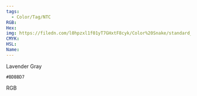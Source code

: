 ```yaml
---
tags:
  - Color/Tag/NTC
RGB:
Hex:
img: https://filedn.com/l0hpzxl1f01yT7GHxtF8cyk/Color%20Snake/standard_csv_to_svg//BDBBD7.svg
CMYK:
HSL:
Name:
---
```

Lavender Gray
```palette
#BDBBD7
```
RGB
